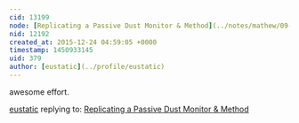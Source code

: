 ```yaml
---
cid: 13199
node: [Replicating a Passive Dust Monitor & Method](../notes/mathew/09-02-2015/replicating-a-passive-dust-monitor-method)
nid: 12192
created_at: 2015-12-24 04:59:05 +0000
timestamp: 1450933145
uid: 379
author: [eustatic](../profile/eustatic)
---
```


awesome effort.

[eustatic](../profile/eustatic) replying to: [Replicating a Passive Dust Monitor & Method](../notes/mathew/09-02-2015/replicating-a-passive-dust-monitor-method)


